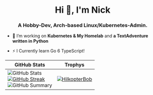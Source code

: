 <h1 align="center">Hi 👋, I'm Nick</h1>
<h3 align="center">A Hobby-Dev, Arch-based Linux/Kubernetes-Admin.</h3>

- 🔭 I’m working on **Kubernetes & My Homelab** and **a TextAdventure written in Python**

- ⚡ I Currently learn Go 6 TypeScript!

| GitHub Stats | Trophys |
|----------|----------|
| ![GitHub Stats](http://github-profile-summary-cards.vercel.app/api/cards/stats?username=HilkopterBob&theme=tokyonight)  <br/> [![GitHub Streak](https://github-readme-streak-stats.herokuapp.com?user=HilkopterBob&theme=tokyonight&hide_border=true&date_format=j%20M%5B%20Y%5D&card_width=480)](https://git.io/streak-stats) <br/> ![GitHub Summary](http://github-profile-summary-cards.vercel.app/api/cards/profile-details?username=HilkopterBob&theme=tokyonight&column=3&margin-w=15&margin-h=15) | <p align="left"> <a href="https://github.com/ryo-ma/github-profile-trophy"><img src="https://github-profile-trophy.vercel.app/?username=HilkopterBob" alt="HilkopterBob" /></a> </p> |



